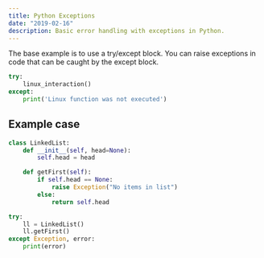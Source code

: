 ```yaml
---
title: Python Exceptions
date: "2019-02-16"
description: Basic error handling with exceptions in Python.
---
```


The base example is to use a try/except block. You can raise exceptions in code that can be caught by the except block.

```python
try:
    linux_interaction()
except:
    print('Linux function was not executed')
```



## Example case

```python
class LinkedList:
    def __init__(self, head=None):
        self.head = head

    def getFirst(self):
        if self.head == None:
            raise Exception("No items in list")
        else:
            return self.head

try:
    ll = LinkedList()
    ll.getFirst()
except Exception, error:
    print(error)
```
